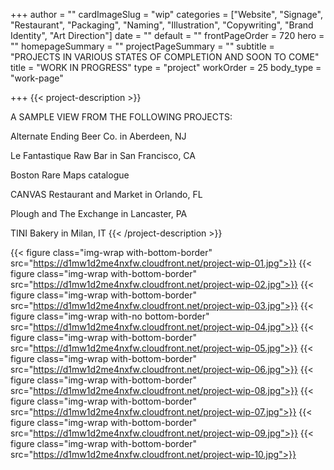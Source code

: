 +++
author = ""
cardImageSlug = "wip"
categories = ["Website", "Signage", "Restaurant", "Packaging", "Naming", "Illustration", "Copywriting", "Brand Identity", "Art Direction"]
date = ""
default = ""
frontPageOrder = 720
hero = ""
homepageSummary = ""
projectPageSummary = ""
subtitle = "PROJECTS IN VARIOUS STATES OF COMPLETION AND SOON TO COME"
title = "WORK IN PROGRESS"
type = "project"
workOrder = 25
body_type = "work-page"

+++
{{< project-description >}}<p>A SAMPLE VIEW FROM THE FOLLOWING PROJECTS:<p>Alternate Ending Beer Co. in Aberdeen, NJ<p></p>Le Fantastique Raw Bar in San Francisco, CA<p></p>Boston Rare Maps catalogue<p></p>CANVAS Restaurant and Market in Orlando, FL<p></p>Plough and The Exchange in Lancaster, PA<p></p>TINI Bakery in Milan, IT {{< /project-description >}}

<div class="project-item">

{{< figure class="img-wrap with-bottom-border" src="https://d1mw1d2me4nxfw.cloudfront.net/project-wip-01.jpg">}}
{{< figure class="img-wrap with-bottom-border" src="https://d1mw1d2me4nxfw.cloudfront.net/project-wip-02.jpg">}}
{{< figure class="img-wrap with-bottom-border" src="https://d1mw1d2me4nxfw.cloudfront.net/project-wip-03.jpg">}}
{{< figure class="img-wrap with-no bottom-border" src="https://d1mw1d2me4nxfw.cloudfront.net/project-wip-04.jpg">}}
{{< figure class="img-wrap with-bottom-border" src="https://d1mw1d2me4nxfw.cloudfront.net/project-wip-05.jpg">}}
{{< figure class="img-wrap with-bottom-border" src="https://d1mw1d2me4nxfw.cloudfront.net/project-wip-06.jpg">}}
{{< figure class="img-wrap with-bottom-border" src="https://d1mw1d2me4nxfw.cloudfront.net/project-wip-08.jpg">}}
{{< figure class="img-wrap with-bottom-border" src="https://d1mw1d2me4nxfw.cloudfront.net/project-wip-07.jpg">}}
{{< figure class="img-wrap with-bottom-border" src="https://d1mw1d2me4nxfw.cloudfront.net/project-wip-09.jpg">}}
{{< figure class="img-wrap with-bottom-border" src="https://d1mw1d2me4nxfw.cloudfront.net/project-wip-10.jpg">}}

</div>